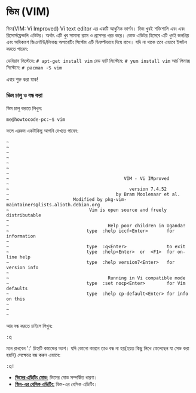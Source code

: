# ভিম (VIM) #
ভিম(VIM: Vi Improved) Vi text editor এর একটি আধুনিক ভার্শন। ভিম খুবই শক্তিশালি এবং এবং রিসোর্সফ্রেন্ডলি এডিটর। অর্থাৎ এটি খুব সামান্য র‍্যাম ও প্রসেসর খরচ করে। কোড এডিটর হিসেবে এটি খুবই জনপ্রিয় এবং অধিকাংশ জিএনইউ/লিনাক্স অপারেটিং সিস্টেম এটি ডিফল্টভাবে দিয়ে রাখে। যদি না থাকে তবে এভাবে ইন্সটল করতে পারেন:

ডেবিয়ান সিস্টেমে: `# apt-get install vim`
রেড হ্যাট সিস্টেমে: `# yum install vim`
আর্চ লিনাক্স সিস্টেমে: `# pacman -S vim`

এবার শুরু করা যাক!

### ভিম চালু ও বন্ধ করা ###

ভিম চালু করতে লিখুন:

```
me@howtocode-pc:~$ vim
```

ফলে এরকম একটাকিছু আপনি দেখতে পাবেন:

```
~                                                                                                         
~                                                                                                         
~                                                                                                         
~                                                                                                         
~                                                                                                         
~                                                                                                         
~                                                                                                         
~                                           VIM - Vi IMproved                                             
~                                                                                                         
~                                             version 7.4.52                                              
~                                        by Bram Moolenaar et al.                                         
~                        Modified by pkg-vim-maintainers@lists.alioth.debian.org                          
~                              Vim is open source and freely distributable                                
~                                                                                                         
~                                     Help poor children in Uganda!                                       
~                             type  :help iccf<Enter>       for information                               
~                                                                                                         
~                             type  :q<Enter>               to exit                                       
~                             type  :help<Enter>  or  <F1>  for on-line help                              
~                             type  :help version7<Enter>   for version info                              
~                                                                                                         
~                                     Running in Vi compatible mode                                       
~                             type  :set nocp<Enter>        for Vim defaults                              
~                             type  :help cp-default<Enter> for info on this                              
~                                                                                                         
~                                                                                                         
~                                                                                                         
```

আর বন্ধ করতে চাইলে লিখুন:
```
:q
```

মনে রাখবেন ':' চিহ্নটি কমান্ডের অংশ। যদি কোনো কারনে তাও বন্ধ না হয়(হয়ত কিছু লিখে ফেলেছেন যা সেভ করা হয়নি) সেক্ষেত্রে বন্ধ করুন এভাবে:

```
:q!
```

* [**ভিমের এডিটিং মোড**:](3.2.2.1.vim-editing-mode.md) ভিমের মোড সম্পর্কিত ধারণা।
* [**ভিম-এর বেসিক এডিটিং**:](3.2.2.2.vim-basic-editing.md) ভিম-এর বেসিক এডিটিং।